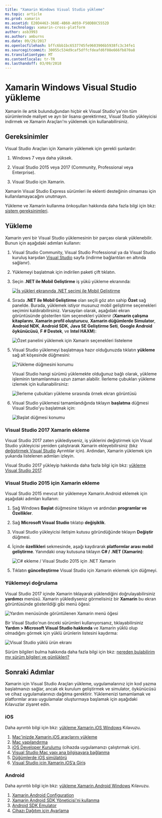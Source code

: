 ```yaml
---
title: "Xamarin Windows Visual Studio yükleme"
ms.topic: article
ms.prod: xamarin
ms.assetid: E20D4463-368E-4B60-A059-F50DB8C5552D
ms.technology: xamarin-cross-platform
author: asb3993
ms.author: amburns
ms.date: 09/29/2017
ms.openlocfilehash: bffc6bb1bc6537745fe9603906b5938fc3c34fe1
ms.sourcegitcommit: 30055c534d9caf5dffcfdeafd6f08e666fb870a8
ms.translationtype: MT
ms.contentlocale: tr-TR
ms.lasthandoff: 03/09/2018
---
```

# <a name="installing-xamarin-in-visual-studio-on-windows"></a>Xamarin Windows Visual Studio yükleme

Xamarin ile artık bulunduğundan hiçbir ek Visual Studio'ya'nin tüm sürümlerinde maliyet ve ayrı bir lisansı gerektirmez, Visual Studio yükleyicisi indirmek ve Xamarin Araçları'nı yüklemek için kullanabilirsiniz.

<a name="requirements" />

## <a name="requirements"></a>Gereksinimler

Visual Studio Araçları için Xamarin yüklemek için gerekli şunlardır:

1. Windows 7 veya daha yüksek.

2. Visual Studio 2015 veya 2017 (Community, Professional veya Enterprise).

3. Visual Studio için Xamarin.

Xamarin Visual Studio Express sürümleri ile eklenti desteğinin olmaması için kullanılamayacağını unutmayın.

Yükleme ve Xamarin kullanma önkoşulları hakkında daha fazla bilgi için bkz: [sistem gereksinimleri](~/cross-platform/get-started/requirements.md).


<a name="installation" />

## <a name="installation"></a>Yükleme

Xamarin yeni bir Visual Studio yüklemesinin bir parçası olarak yüklenebilir.
Bunun için aşağıdaki adımları kullanın:

1. Visual Studio Community, Visual Studio Professional ya da Visual Studio kuruluş karşıdan [Visual Studio](https://www.visualstudio.com/vs/) sayfa (indirme bağlantıları en altında sağlanır).

2. Yüklemeyi başlatmak için indirilen paketi çift tıklatın.

3. Seçin **.NET ile Mobil Geliştirme** iş yükü yükleme ekranında: 

    [![İş yükleri ekranında .NET seçimi ile Mobil Geliştirme](windows-images/01-mobile-dev-workload-sml.png)](windows-images/01-mobile-dev-workload.png#lightbox)

4. Sırada **.NET ile Mobil Geliştirme** olan seçili göz atın sahip **Özet** sağ panelde. Burada, yüklemek istiyor musunuz mobil geliştirme seçenekleri seçimini kaldırabilirsiniz. Varsayılan olarak, aşağıdaki ekran görüntüsünde gösterilen tüm seçenekleri yüklenir (**Xamarin çalışma kitaplarını**, **Xamarin profil oluşturucu**, **Xamarin düğümlerde Simulator**,  **Android NDK**, **Android SDK**, **Java SE Geliştirme Seti**, **Google Android öykünücüsü**, **F # Destek**, ve **Intel HAXM**):

    ![Özet panelini yüklemek için Xamarin seçenekleri listeleme](windows-images/02-summary.png)

5. Visual Studio yüklemeyi başlatmaya hazır olduğunuzda tıklatın **yükleme** sağ alt köşesinde düğmesini:

    ![Yükleme düğmesini konumu](windows-images/03-click-install.png)

   Visual Studio hangi sürümü yüklemekte olduğunuz bağlı olarak, yükleme işleminin tamamlanması uzun zaman alabilir. İlerleme çubukları yükleme izlemek için kullanabilirsiniz:

    ![İlerleme çubukları yükleme sırasında örnek ekran görüntüsü](windows-images/04-progress-bars.png)

6. Visual Studio yüklemesi tamamlandığında tıklayın **başlatma** düğmesi Visual Studio'yu başlatmak için:

    ![Başlat düğmesi konumu](windows-images/05-launch.png)


<a name="vs2017" />

### <a name="adding-xamarin-to-visual-studio-2017"></a>Visual Studio 2017 Xamarin ekleme

Visual Studio 2017 zaten yüklediyseniz, iş yüklerini değiştirmek için Visual Studio yükleyicisi yeniden çalıştırarak Xamarin ekleyebilirsiniz (bkz [değiştirmek Visual Studio](https://docs.microsoft.com/visualstudio/install/modify-visual-studio) Ayrıntılar için). Ardından, Xamarin yüklemek için yukarıda listelenen adımları izleyin.

Visual Studio 2017 yükleyip hakkında daha fazla bilgi için bkz: [yükleme Visual Studio 2017](https://docs.microsoft.com/visualstudio/install/install-visual-studio).


<a name="vs2015" />

### <a name="adding-xamarin-to-visual-studio-2015"></a>Visual Studio 2015 için Xamarin ekleme

Visual Studio 2015 mevcut bir yüklemeye Xamarin.Android eklemek için aşağıdaki adımları kullanın:

1. Sağ Windows **Başlat** düğmesine tıklayın ve ardından **programlar ve Özellikler**.

2. Sağ **Microsoft Visual Studio** tıklatıp **değişiklik**.

3. Visual Studio yükleyicisi iletişim kutusu göründüğünde tıklayın **Değiştir** düğmesi.

4. İçinde **özellikleri** sekmesinde, aşağı kaydırarak **platformlar arası mobil geliştirme**. Yanındaki onay kutusuna tıklayın **C# / .NET (Xamarin)**:

    ![C# ekleme / Visual Studio 2015 için .NET Xamarin](windows-images/06-add-xamarin.png)

5. Tıklatın **güncelleştirme** Visual Studio için Xamarin eklemek için düğmeyi.


<a name="verifying" />

### <a name="verifying-installation"></a>Yüklemeyi doğrulama

Visual Studio 2017 içinde Xamarin tıklayarak yüklendiğini doğrulayabilirsiniz **yardımcı** menüsü. Xamarin yüklediyseniz görmelisiniz bir **Xamarin** bu ekran görüntüsünde gösterildiği gibi menü öğesi:

![Yardım menüsünde görüntülenen Xamarin menü öğesi](windows-images/12-xamarin-menu-item.png)

Bir Visual Studio'nun önceki sürümleri kullanıyorsanız, tıklayabilirsiniz **Yardım > Microsoft Visual Studio hakkında** ve Xamarin yüklü olup olmadığını görmek için yüklü ürünlerin listesini kaydırma:

![Visual Studio yüklü ürün ekranı](windows-images/13-xamarin-is-installed.png)

Sürüm bilgileri bulma hakkında daha fazla bilgi için bkz: [nereden bulabilirim my sürüm bilgileri ve günlükleri?](~/cross-platform/troubleshooting/questions/version-logs.md)

<a name="nextsteps" />

## <a name="next-steps"></a>Sonraki Adımlar

Xamarin için Visual Studio Araçları yükleme, uygulamalarınız için kod yazma başlatmanızı sağlar, ancak ek kurulum geliştirmek ve simulator, öykünücüsü ve cihaz uygulamalarınızı dağıtma gerektirir. Yüklemenizi tamamlamak ve platformlar arası uygulamalar oluşturmaya başlamak için aşağıdaki Kılavuzlar ziyaret edin.

### <a name="ios"></a>iOS

Daha ayrıntılı bilgi için bkz: [yükleme Xamarin.iOS Windows](~/ios/get-started/installation/windows/index.md) Kılavuzu. 

1. [Mac'inizde Xamarin.iOS araçlarını yükleme](~/ios/get-started/installation/windows/index.md#installation)
2. [Mac yapılandırma](~/ios/get-started/installation/windows/index.md#configuration)
3. [iOS Developer Kurulumu](~/ios/get-started/installation/windows/index.md#developersetup) (cihazda uygulamanızı çalıştırmak için).
4. [Visual Studio Mac yapı ana bilgisayara bağlanma](~/ios/get-started/installation/windows/index.md#connectingtomac)
5. [Düğümlerde iOS simülatörü](~/tools/ios-simulator.md)
6. [Visual Studio için Xamarin.iOS’a Giriş](~/ios/get-started/installation/windows/introduction-to-xamarin-ios-for-visual-studio.md)

### <a name="android"></a>Android

Daha ayrıntılı bilgi için bkz: [yükleme Xamarin.Android Windows](~/android/get-started/installation/windows.md) Kılavuzu.

1. [Xamarin.Android Configuration](~/android/get-started/installation/windows.md#configuration)
2. [Xamarin Android SDK Yöneticisi'ni kullanma](~/android/get-started/installation/android-sdk.md?ide=vs)
3. [Android SDK Emulator](~/android/get-started/installation/android-emulator/index.md)
4. [Cihazı Dağıtım için Ayarlama](~/android/get-started/installation/set-up-device-for-development.md)

